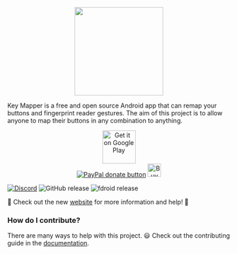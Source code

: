 <p align="center">
  <img width="200" height="auto" src="https://github.com/sds100/KeyMapper/blob/master/app/src/main/ic_launcher-web.png">
  <br/>
  
Key Mapper is a free and open source Android app that can remap your buttons and fingerprint reader gestures. The aim of this project is to allow anyone to map their buttons in any combination to anything.
</b>
</p>

<p align="center">
<a href='https://play.google.com/store/apps/details?id=io.github.sds100.keymapper&pcampaignid=pcampaignidMKT-Other-global-all-co-prtnr-py-PartBadge-Mar2515-1'><img alt='Get it on Google Play' src='https://play.google.com/intl/en_us/badges/static/images/badges/en_badge_web_generic.png' height='75px'/></a>
  </br>
<a href="https://www.paypal.com/donate?hosted_button_id=K9NBSSWJY9TVY" title="Donate to this project using Paypal"><img src="https://img.shields.io/badge/paypal-donate-blue.svg?style=for-the-badge" alt="PayPal donate button" /></a>
<a href='https://ko-fi.com/M4M41032E' target='_blank'><img height='30' style='border:0px;height:30x;' src='https://cdn.ko-fi.com/cdn/kofi1.png?v=2' border='0' alt='Buy Me a Coffee at ko-fi.com' /></a>
</p>

[![Discord](https://img.shields.io/discord/717499872219103263)](https://discord.gg/Suj6nyw)
![GitHub release](https://img.shields.io/github/release/sds100/KeyMapper.svg)
![fdroid release](https://img.shields.io/f-droid/v/io.github.sds100.keymapper.svg)

🎉 Check out the new [website](https://docs.keymapper.club) for more information and help! 🎉

### How do I contribute?
There are many ways to help with this project. 😃
Check out the contributing guide in the [documentation](https://docs.keymapper.club).